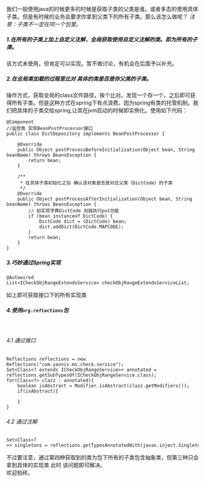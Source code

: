 ﻿我们一般使用java的时候更多的时候是获取子类的父类是谁。或者多态的使用具体子类。但是有时候的业务会要求你拿到父类下的所有子类。那么该怎么做呢？
_注意：子类不一定在同一个包里。_
 
##### 1.在所有的子类上加上自定义注解，全局获取使用自定义注解的类。即为所有的子类。
该方式未使用，但肯定可以实现。暂不做讨论，有机会在后面予以补充。
 
##### 2.在全局类加载的过程里比对 具体的类是否是你父类的子类。
操作方式，获取全局的class文件路径，挨个比对。发现一个存一个，之后即可获得所有子类。但是这种方式在spring下有点浪费。因为spring有类的托管机制。我们把具体的子类交给spring,让其在jvm启动的时候即实例化。使用如下代码：
```
@Component
//监控类 实现BeanPostProcessor接口
public class DictDepository implements BeanPostProcessor {

	@Override
	public Object postProcessBeforeInitialization(Object bean, String beanName) throws BeansException {
		return bean;
	}

	/**
	 * 在具体子类初始化之后 确认该对象是否是对应父类（DictCode）的子类
	 */
	@Override
	public Object postProcessAfterInitialization(Object bean, String beanName) throws BeansException {
		// 如实现字典DictCode 则就执行put功能
		if (bean instanceof DictCode) {
			DictCode dict = (DictCode) bean;
			dict.addDict(DictCode.MAPCODE);
		}
		return bean;
	}
}
```
##### 3.巧妙通过Spring实现
```
@Autowired
List<ICheckObjRangeExtendsService> checkObjRangeExtendsServiceList;
```
如上即可获取接口下的所有实现类
 
##### 4.使用`org.reflections`包
 
###### 4.1 通过接口
```
Reflections reflections = new Reflections("com.yannis.ms.check.service");
Set<Class<? extends ICheckObjRangeService>> annotated = reflections.getSubTypesOf(ICheckObjRangeService.class);
for(Class<?> clazz : annotated){
    boolean isAbstract = Modifier.isAbstract(clazz.getModifiers());
    if(isAbstract){
				
    }
}
```
###### 4.2 通过注解
```
Set<Class<?>> singletons = reflections.getTypesAnnotatedWith(javax.inject.Singleton.class);
```

不过要注意，通过第四种获取到的类为包下所有的子类包含抽象类，但第三种只会拿到具体的实现类
此时 该问题即可解决。<br/>
欢迎拍砖。